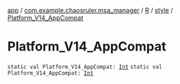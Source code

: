 [app](../../../index.md) / [com.example.chaosruler.msa_manager](../../index.md) / [R](../index.md) / [style](index.md) / [Platform_V14_AppCompat](.)

# Platform_V14_AppCompat

`static val Platform_V14_AppCompat: `[`Int`](https://kotlinlang.org/api/latest/jvm/stdlib/kotlin/-int/index.html)
`static val Platform_V14_AppCompat: `[`Int`](https://kotlinlang.org/api/latest/jvm/stdlib/kotlin/-int/index.html)